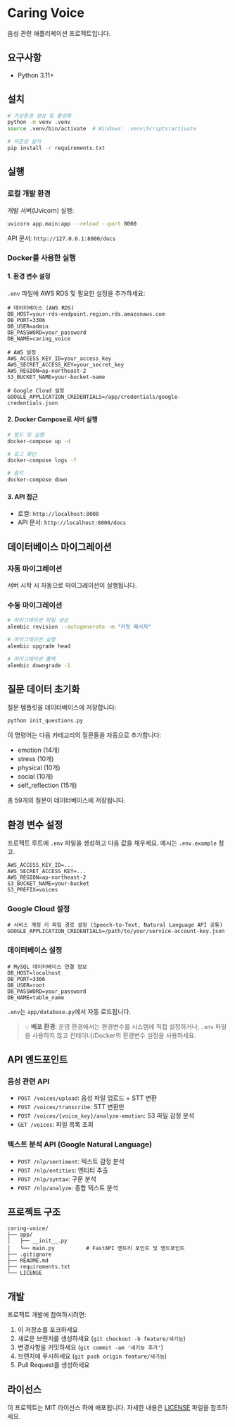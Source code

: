 # Caring Voice

음성 관련 애플리케이션 프로젝트입니다.

## 요구사항

- Python 3.11+

## 설치

```bash
# 가상환경 생성 및 활성화
python -m venv .venv
source .venv/bin/activate  # Windows: .venv\Scripts\activate

# 의존성 설치
pip install -r requirements.txt
```

## 실행

### 로컬 개발 환경

개발 서버(Uvicorn) 실행:

```bash
uvicorn app.main:app --reload --port 8000
```

API 문서: `http://127.0.0.1:8000/docs`

### Docker를 사용한 실행

#### 1. 환경 변수 설정
`.env` 파일에 AWS RDS 및 필요한 설정을 추가하세요:

```env
# 데이터베이스 (AWS RDS)
DB_HOST=your-rds-endpoint.region.rds.amazonaws.com
DB_PORT=3306
DB_USER=admin
DB_PASSWORD=your_password
DB_NAME=caring_voice

# AWS 설정
AWS_ACCESS_KEY_ID=your_access_key
AWS_SECRET_ACCESS_KEY=your_secret_key
AWS_REGION=ap-northeast-2
S3_BUCKET_NAME=your-bucket-name

# Google Cloud 설정
GOOGLE_APPLICATION_CREDENTIALS=/app/credentials/google-credentials.json
```

#### 2. Docker Compose로 서버 실행

```bash
# 빌드 및 실행
docker-compose up -d

# 로그 확인
docker-compose logs -f

# 중지
docker-compose down
```

#### 3. API 접근
- 로컬: `http://localhost:8000`
- API 문서: `http://localhost:8000/docs`

## 데이터베이스 마이그레이션

### 자동 마이그레이션
서버 시작 시 자동으로 마이그레이션이 실행됩니다.

### 수동 마이그레이션
```bash
# 마이그레이션 파일 생성
alembic revision --autogenerate -m "커밋 메시지"

# 마이그레이션 실행
alembic upgrade head

# 마이그레이션 롤백
alembic downgrade -1
```

## 질문 데이터 초기화

질문 템플릿을 데이터베이스에 저장합니다:

```bash
python init_questions.py
```

이 명령어는 다음 카테고리의 질문들을 자동으로 추가합니다:
- emotion (14개)
- stress (10개)
- physical (10개)
- social (10개)
- self_reflection (15개)

총 59개의 질문이 데이터베이스에 저장됩니다.

## 환경 변수 설정

프로젝트 루트에 `.env` 파일을 생성하고 다음 값을 채우세요. 예시는 `.env.example` 참고.

```
AWS_ACCESS_KEY_ID=...
AWS_SECRET_ACCESS_KEY=...
AWS_REGION=ap-northeast-2
S3_BUCKET_NAME=your-bucket
S3_PREFIX=voices
```

### Google Cloud 설정
```
# 서비스 계정 키 파일 경로 설정 (Speech-to-Text, Natural Language API 공통)
GOOGLE_APPLICATION_CREDENTIALS=/path/to/your/service-account-key.json
```

### 데이터베이스 설정
```
# MySQL 데이터베이스 연결 정보
DB_HOST=localhost
DB_PORT=3306
DB_USER=root
DB_PASSWORD=your_password
DB_NAME=table_name
```

`.env`는 `app/database.py`에서 자동 로드됩니다.

> 💡 **배포 환경**: 운영 환경에서는 환경변수를 시스템에 직접 설정하거나, `.env` 파일을 사용하지 않고 컨테이너/Docker의 환경변수 설정을 사용하세요.

## API 엔드포인트

### 음성 관련 API
- `POST /voices/upload`: 음성 파일 업로드 + STT 변환
- `POST /voices/transcribe`: STT 변환만
- `POST /voices/{voice_key}/analyze-emotion`: S3 파일 감정 분석
- `GET /voices`: 파일 목록 조회

### 텍스트 분석 API (Google Natural Language)
- `POST /nlp/sentiment`: 텍스트 감정 분석
- `POST /nlp/entities`: 엔티티 추출
- `POST /nlp/syntax`: 구문 분석
- `POST /nlp/analyze`: 종합 텍스트 분석

## 프로젝트 구조

```
caring-voice/
├── app/
│   ├── __init__.py
│   └── main.py          # FastAPI 엔트리 포인트 및 엔드포인트
├── .gitignore
├── README.md
├── requirements.txt
└── LICENSE
```

## 개발

프로젝트 개발에 참여하시려면:

1. 이 저장소를 포크하세요
2. 새로운 브랜치를 생성하세요 (`git checkout -b feature/새기능`)
3. 변경사항을 커밋하세요 (`git commit -am '새기능 추가'`)
4. 브랜치에 푸시하세요 (`git push origin feature/새기능`)
5. Pull Request를 생성하세요

## 라이선스

이 프로젝트는 MIT 라이선스 하에 배포됩니다. 자세한 내용은 [LICENSE](LICENSE) 파일을 참조하세요.

